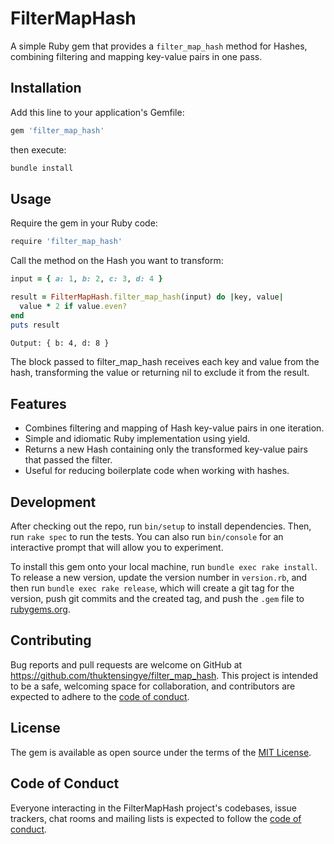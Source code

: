 # FilterMapHash

A simple Ruby gem that provides a `filter_map_hash` method for Hashes, combining filtering and mapping key-value pairs in one pass.

## Installation

Add this line to your application's Gemfile:

```bash
gem 'filter_map_hash'
```

then execute:

```bash
bundle install
```

## Usage

Require the gem in your Ruby code:

```bash
require 'filter_map_hash'
```

Call the method on the Hash you want to transform:

```ruby
input = { a: 1, b: 2, c: 3, d: 4 } 

result = FilterMapHash.filter_map_hash(input) do |key, value| 
  value * 2 if value.even? 
end 
puts result
```
```bash
Output: { b: 4, d: 8 }
```

The block passed to filter_map_hash receives each key and value from the hash, transforming the value or returning nil to exclude it from the result.

## Features

- Combines filtering and mapping of Hash key-value pairs in one iteration. 
- Simple and idiomatic Ruby implementation using yield.
- Returns a new Hash containing only the transformed key-value pairs that passed the filter.
- Useful for reducing boilerplate code when working with hashes.

## Development

After checking out the repo, run `bin/setup` to install dependencies. Then, run `rake spec` to run the tests. You can also run `bin/console` for an interactive prompt that will allow you to experiment.

To install this gem onto your local machine, run `bundle exec rake install`. To release a new version, update the version number in `version.rb`, and then run `bundle exec rake release`, which will create a git tag for the version, push git commits and the created tag, and push the `.gem` file to [rubygems.org](https://rubygems.org).

## Contributing

Bug reports and pull requests are welcome on GitHub at https://github.com/thuktensingye/filter_map_hash. This project is intended to be a safe, welcoming space for collaboration, and contributors are expected to adhere to the [code of conduct](https://github.com/[USERNAME]/filter_map_hash/blob/master/CODE_OF_CONDUCT.md).

## License

The gem is available as open source under the terms of the [MIT License](https://opensource.org/licenses/MIT).

## Code of Conduct

Everyone interacting in the FilterMapHash project's codebases, issue trackers, chat rooms and mailing lists is expected to follow the [code of conduct](https://github.com/[USERNAME]/filter_map_hash/blob/master/CODE_OF_CONDUCT.md).
